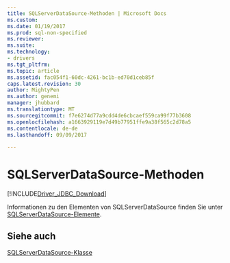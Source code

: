 ```yaml
---
title: SQLServerDataSource-Methoden | Microsoft Docs
ms.custom: 
ms.date: 01/19/2017
ms.prod: sql-non-specified
ms.reviewer: 
ms.suite: 
ms.technology:
- drivers
ms.tgt_pltfrm: 
ms.topic: article
ms.assetid: fac054f1-60dc-4261-bc1b-ed70d1ceb85f
caps.latest.revision: 30
author: MightyPen
ms.author: genemi
manager: jhubbard
ms.translationtype: MT
ms.sourcegitcommit: f7e6274d77a9cdd4de6cbcaef559ca99f77b3608
ms.openlocfilehash: a1663929119e7d49b77951ffe9a38f565c2d78a5
ms.contentlocale: de-de
ms.lasthandoff: 09/09/2017

---
```

# <a name="sqlserverdatasource-methods"></a>SQLServerDataSource-Methoden
[!INCLUDE[Driver_JDBC_Download](../../../includes/driver_jdbc_download.md)]

  Informationen zu den Elementen von SQLServerDataSource finden Sie unter [SQLServerDataSource-Elemente](../../../connect/jdbc/reference/sqlserverdatasource-members.md).  
  
## <a name="see-also"></a>Siehe auch  
 [SQLServerDataSource-Klasse](../../../connect/jdbc/reference/sqlserverdatasource-class.md)  
  
  
